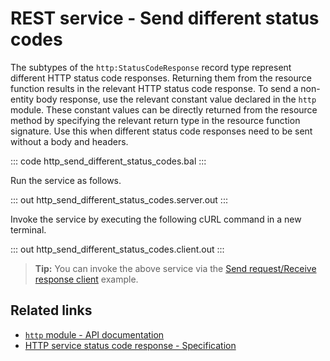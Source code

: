 # REST service - Send different status codes

The subtypes of the `http:StatusCodeResponse` record type represent different HTTP status code responses. Returning them from the resource function results in the relevant HTTP status code response. To send a non-entity body response, use the relevant constant value declared in the `http` module. These constant values can be directly returned from the resource method by specifying the relevant return type in the resource function signature. Use this when different status code responses need to be sent without a body and headers.

::: code http_send_different_status_codes.bal :::

Run the service as follows.

::: out http_send_different_status_codes.server.out :::

Invoke the service by executing the following cURL command in a new terminal.

::: out http_send_different_status_codes.client.out :::

>**Tip:** You can invoke the above service via the [Send request/Receive response client](/learn/by-example/http-client-send-request-receive-response/) example.

## Related links
- [`http` module - API documentation](https://lib.ballerina.io/ballerina/http/latest/)
- [HTTP service status code response - Specification](/spec/http/#2351-status-code-response)
